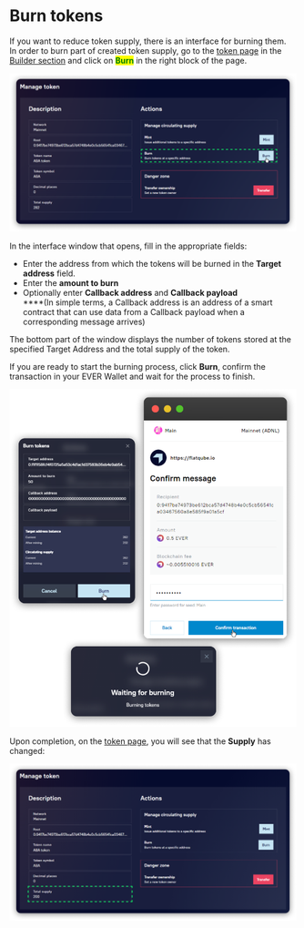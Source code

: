 # Burn tokens

If you want to reduce token supply, there is an interface for burning them.\
In order to burn part of created token supply, go to the [token page](../interface/token-page.md) in the [Builder section](../) and click on <mark style="color:green;">**Burn**</mark> in the right block of the page.

![](<../../../.gitbook/assets/image (202).png>)

In the interface window that opens, fill in the appropriate fields:

* Enter the address from which the tokens will be burned in the **Target address** field.
* Enter the **amount to burn**
* Optionally enter **Callback address** and **Callback payload**\
  \*\*\*\*(In simple terms, a Сallback address is an address of a smart contract that can use data from a Callback payload when a corresponding message arrives)

The bottom part of the window displays the number of tokens stored at the specified Target Address and the total supply of the token.

If you are ready to start the burning process, click **Burn**, confirm the transaction in your EVER Wallet and wait for the process to finish.

![](<../../../.gitbook/assets/image (157).png>)

Upon completion, on the [token page](../interface/token-page.md), you will see that the **Supply** has changed:

![](<../../../.gitbook/assets/image (31) (1).png>)
